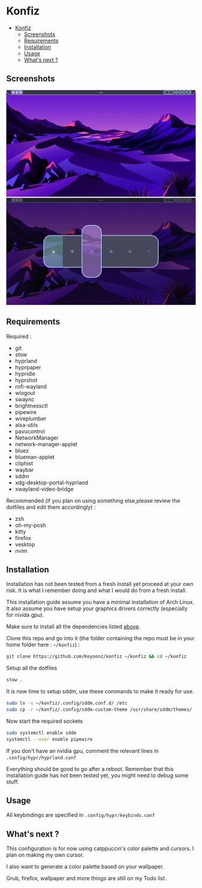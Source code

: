 # Konfiz

<!--toc:start-->
- [Konfiz](#konfiz)
  - [Screenshots](#screenshots)
  - [Requirements](#requirements)
  - [Installation](#installation)
  - [Usage](#usage)
  - [What's next ?](#whats-next)
<!--toc:end-->

## Screenshots

![Desktop](screenshots/desktop.png)
![Logout menu](screenshots/logout.png)

## Requirements

Required :

- git
- stow
- hyprland
- hyprpaper
- hypridle
- hyprshot
- rofi-wayland
- wlogout
- swaync
- brightnessctl
- pipewire
- wireplumber
- alsa-utils
- pavucontrol
- NetworkManager
- network-manager-applet
- bluez
- blueman-applet
- cliphist
- waybar
- sddm
- xdg-desktop-portal-hyprland
- xwayland-video-bridge

Recommended (if you plan on using something else,please review the dotfiles and edit them accordingly) :

- zsh
- oh-my-posh
- kitty
- firefox
- vesktop
- nvim

## Installation

Installation has not been tested from a fresh install yet proceed at your own risk.
It is what I remember doing and what I would do from a fresh install.

This installation guide assume you have a minimal installation of Arch Linux. It also assume you have setup your graphics drivers correctly (especially for nivida gpu).

Make sure to install all the dependencies listed [above](#requirements).

Clone this repo and go into it (the folder containing the repo must be in your home folder here : `~/konfiz`) :

```bash
git clone https://github.com/Keyoonz/konfiz ~/konfiz && cd ~/konfiz
```

Setup all the dotfiles

```bash
stow .
```

It is now time to setup sddm, use these commands to make it ready for use.

```bash
sudo ln -s ~/konfiz/.config/sddm.conf.d/ /etc
sudo cp -r ~/konfiz/.config/sddm-custom-theme /usr/share/sddm/themes/
```

Now start the required sockets

```bash
sudo systemctl enable sddm
systemctl --user enable pipewire
```

If you don't have an nvidia gpu, comment the relevant lines in `.config/hypr/hyprland.conf`

Everything should be good to go after a reboot.
Remember that this installation guide has not been tested yet, you might need to debug some stuff.

## Usage

All keybindings are specified in `.config/hypr/keybinds.conf`

## What's next ?

This configuration is for now using catppuccin's color palette and cursors.
I plan on making my own cursor.

I also want to generate a color palette based on your wallpaper.

Grub, firefox, wallpaper and more things are still on my Todo list.
